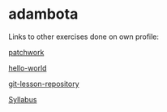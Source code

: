# adambota

Links to other exercises done on own profile:

[patchwork](https://github.com/adambota/patchwork)

[hello-world](https://github.com/adambota/hello-world)

[git-lesson-repository](https://github.com/adambota/git-lesson-repository)

[Syllabus](https://github.com/green-fox-academy/badboi-syllabus)

